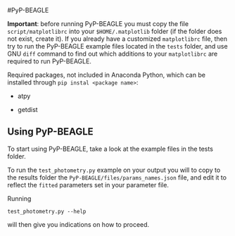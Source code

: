 #PyP-BEAGLE

**Important**: before running PyP-BEAGLE you must copy the file ``script/matplotlibrc`` into your ``$HOME/.matplotlib`` folder (if the folder does not exist, create it). If you already have a customized  ``matplotlibrc`` file, then try to run the PyP-BEAGLE example files located in the ``tests`` folder, and use GNU ``diff`` command to find out which additions to your ``matplotlibrc`` are required to run PyP-BEAGLE.


Required packages, not included in Anaconda Python, which can be installed through ``pip instal <package name>``:

* atpy

* getdist


## Using PyP-BEAGLE

To start using PyP-BEAGLE, take a look at the example files in the tests folder. 

To run the ``test_photometry.py`` example on your output you will to copy to the results folder the ``PyP-BEAGLE/files/params_names.json`` file, and edit it to reflect the ``fitted`` parameters set in your parameter file.

Running 
```shell
test_photometry.py --help
```
will then give you indications on how to proceed.
